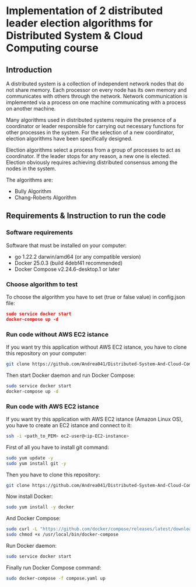 # Implementation of 2 distributed leader election algorithms for Distributed System & Cloud Computing course

## Introduction
A distributed system is a collection of independent network nodes that do not share memory. Each processor on every node has its own memory and communicates with others through the network. Network communication is implemented via a process on one machine communicating with a process on another machine.

Many algorithms used in distributed systems require the presence of a coordinator or leader responsible for carrying out necessary functions for other processes in the system. For the selection of a new coordinator, election algorithms have been specifically designed.

Election algorithms select a process from a group of processes to act as coordinator. If the leader stops for any reason, a new one is elected. Election obviously requires achieving distributed consensus among the nodes in the system.

The algorithms are:
- Bully Algorithm
- Chang-Roberts Algorithm

## Requirements & Instruction to run the code
### Software requirements
Software that must be installed on your computer:
- go 1.22.2 darwin/amd64 (or any compatible version)
- Docker 25.0.3 (build 4debf41 recommended)
- Docker Compose v2.24.6-desktop.1 or later

### Choose algorithm to test
To choose the algorithm you have to set (true or false value) in config.json file:
```json
sudo service docker start
docker-compose up -d
```


### Run code without AWS EC2 istance
If you want try this application without AWS EC2 istance, you have to clone this repository on your computer:
```bash
git clone https://github.com/Andrea041/Distributed-System-And-Cloud-Computing-Project
```
Then start Docker daemon and run Docker Compose:
```bash
sudo service docker start
docker-compose up -d
```

### Run code with AWS EC2 istance
If you want try this application with AWS EC2 istance (Amazon Linux OS), you have to create an EC2 istance and connect to it:
```bash
ssh -i <path_to_PEM> ec2-user@<ip-EC2-instance>
```
First of all you have to install git command:
```bash
sudo yum update -y
sudo yum install git -y
```
Then you have to clone this repository:
```bash
git clone https://github.com/Andrea041/Distributed-System-And-Cloud-Computing-Project
```
Now install Docker:
```bash
sudo yum install -y docker
```
And Docker Compose:
```bash
sudo curl -L "https://github.com/docker/compose/releases/latest/download/docker-compose-$(uname -s)-$(uname -m)" -o /usr/local/bin/docker-compose
sudo chmod +x /usr/local/bin/docker-compose
```
Run Docker daemon:
```bash
sudo service docker start
```
Finally run Docker Compose command:
```bash
sudo docker-compose -f compose.yaml up
```
